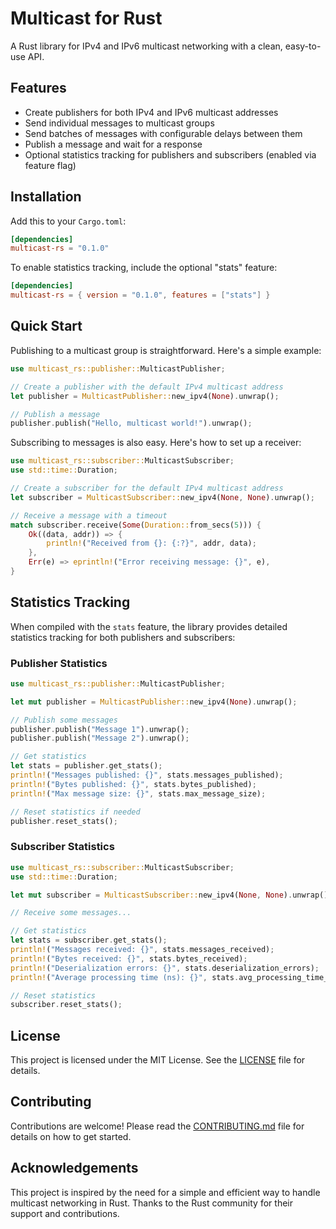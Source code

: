 # Multicast for Rust

A Rust library for IPv4 and IPv6 multicast networking with a clean, easy-to-use API.

## Features

- Create publishers for both IPv4 and IPv6 multicast addresses
- Send individual messages to multicast groups
- Send batches of messages with configurable delays between them
- Publish a message and wait for a response
- Optional statistics tracking for publishers and subscribers (enabled via feature flag)

## Installation

Add this to your `Cargo.toml`:

```toml
[dependencies]
multicast-rs = "0.1.0"
```

To enable statistics tracking, include the optional "stats" feature:

```toml
[dependencies]
multicast-rs = { version = "0.1.0", features = ["stats"] }
```

## Quick Start

Publishing to a multicast group is straightforward. Here's a simple example:

```rust
use multicast_rs::publisher::MulticastPublisher;

// Create a publisher with the default IPv4 multicast address
let publisher = MulticastPublisher::new_ipv4(None).unwrap();

// Publish a message
publisher.publish("Hello, multicast world!").unwrap();
```

Subscribing to messages is also easy. Here's how to set up a receiver:

```rust
use multicast_rs::subscriber::MulticastSubscriber;
use std::time::Duration;

// Create a subscriber for the default IPv4 multicast address
let subscriber = MulticastSubscriber::new_ipv4(None, None).unwrap();

// Receive a message with a timeout
match subscriber.receive(Some(Duration::from_secs(5))) {
    Ok((data, addr)) => {
        println!("Received from {}: {:?}", addr, data);
    },
    Err(e) => eprintln!("Error receiving message: {}", e),
}
```

## Statistics Tracking

When compiled with the `stats` feature, the library provides detailed statistics tracking for both publishers and subscribers:

### Publisher Statistics

```rust
use multicast_rs::publisher::MulticastPublisher;

let mut publisher = MulticastPublisher::new_ipv4(None).unwrap();

// Publish some messages
publisher.publish("Message 1").unwrap();
publisher.publish("Message 2").unwrap();

// Get statistics
let stats = publisher.get_stats();
println!("Messages published: {}", stats.messages_published);
println!("Bytes published: {}", stats.bytes_published);
println!("Max message size: {}", stats.max_message_size);

// Reset statistics if needed
publisher.reset_stats();
```

### Subscriber Statistics

```rust
use multicast_rs::subscriber::MulticastSubscriber;
use std::time::Duration;

let mut subscriber = MulticastSubscriber::new_ipv4(None, None).unwrap();

// Receive some messages...

// Get statistics
let stats = subscriber.get_stats();
println!("Messages received: {}", stats.messages_received);
println!("Bytes received: {}", stats.bytes_received);
println!("Deserialization errors: {}", stats.deserialization_errors);
println!("Average processing time (ns): {}", stats.avg_processing_time_ns);

// Reset statistics
subscriber.reset_stats();
```

## License
This project is licensed under the MIT License. See the [LICENSE](LICENSE) file for details.

## Contributing
Contributions are welcome! Please read the [CONTRIBUTING.md](CONTRIBUTING.md) file for details on how to get started.

## Acknowledgements
This project is inspired by the need for a simple and efficient way to handle multicast networking in Rust. Thanks to the Rust community for their support and contributions.
